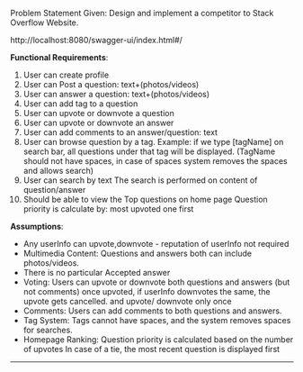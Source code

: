 Problem Statement Given:
Design and implement a competitor to Stack Overflow Website.

http://localhost:8080/swagger-ui/index.html#/

**Functional Requirements**:

1. User can create profile
2. User can Post a question: text+(photos/videos)
3. User can answer a question: text+(photos/videos)
4. User can add tag to a question 
5. User can upvote or downvote a question 
6. User can upvote or downvote an answer
7. User can add comments to an answer/question: text
8. User can browse question by a tag. Example: if we type [tagName] on search bar, 
    all questions under that tag will be displayed.
    (TagName should not have spaces, in case of spaces system removes the spaces and allows search)
9. User can search by text
   The search is performed on content of question/answer
10. Should be able to view the Top questions on home page
    Question priority is calculate by: most upvoted one first


**Assumptions**:
- Any userInfo can upvote,downvote - reputation of userInfo not required
- Multimedia Content: Questions and answers both can include photos/videos.
- There is no particular Accepted answer
- Voting: Users can upvote or downvote both questions and answers (but not comments)
    once upvoted, if userInfo downvotes the same, the upvote gets cancelled.
    and upvote/ downvote only once
- Comments: Users can add comments to both questions and answers.
- Tag System: Tags cannot have spaces, and the system removes spaces for searches.
- Homepage Ranking: Question priority is calculated based on the number of upvotes
  In case of a tie, the most recent question is displayed first


---------------------------------------------------------------------------------------------------------------------------------------------
